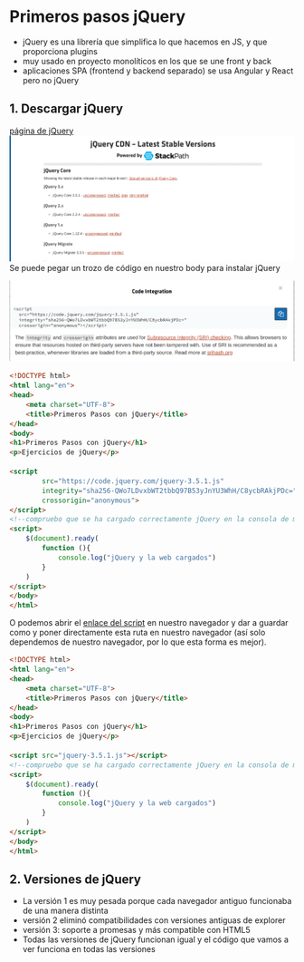 # Primeros pasos jQuery
 * jQuery es una librería que simplifica lo que hacemos en JS, y que proporciona plugins
 * muy usado en proyecto monolíticos en los que se une front y back
 * aplicaciones SPA (frontend y backend separado) se usa Angular y React pero no jQuery

## 1. Descargar jQuery

[página de jQuery](https://code.jquery.com/)
![img](img/1.png)
Se puede pegar un trozo de código en nuestro body para instalar jQuery



![img](img/2.png)


```html
<!DOCTYPE html>
<html lang="en">
<head>
    <meta charset="UTF-8">
    <title>Primeros Pasos con jQuery</title>
</head>
<body>
<h1>Primeros Pasos con jQuery</h1>
<p>Ejercicios de jQuery</p>

<script
        src="https://code.jquery.com/jquery-3.5.1.js"
        integrity="sha256-QWo7LDvxbWT2tbbQ97B53yJnYU3WhH/C8ycbRAkjPDc="
        crossorigin="anonymous">
</script>
<!--compruebo que se ha cargado correctamente jQuery en la consola de mi navegador con el siguiente script-->
<script>
    $(document).ready(
        function (){
            console.log("jQuery y la web cargados")
        }
    )
</script>
</body>
</html>
```

O podemos abrir el [enlace del script](https://code.jquery.com/jquery-3.5.1.js) en nuestro navegador y dar a guardar como y poner directamente esta ruta en nuestro navegador (así solo dependemos de nuestro navegador, por lo que esta forma es mejor).

```html
<!DOCTYPE html>
<html lang="en">
<head>
    <meta charset="UTF-8">
    <title>Primeros Pasos con jQuery</title>
</head>
<body>
<h1>Primeros Pasos con jQuery</h1>
<p>Ejercicios de jQuery</p>

<script src="jquery-3.5.1.js"></script>
<!--compruebo que se ha cargado correctamente jQuery en la consola de mi navegador con el siguiente script-->
<script>
    $(document).ready(
        function (){
            console.log("jQuery y la web cargados")
        }
    )
</script>
</body>
</html>
```

## 2. Versiones de jQuery

* La versión 1 es muy pesada porque cada navegador antiguo funcionaba de una manera distinta
* versión 2 eliminó compatibilidades con versiones antiguas de explorer
* versión 3: soporte a promesas y más compatible con HTML5
* Todas las versiones de jQuery funcionan igual y el código que vamos a ver funciona en todas las versiones
